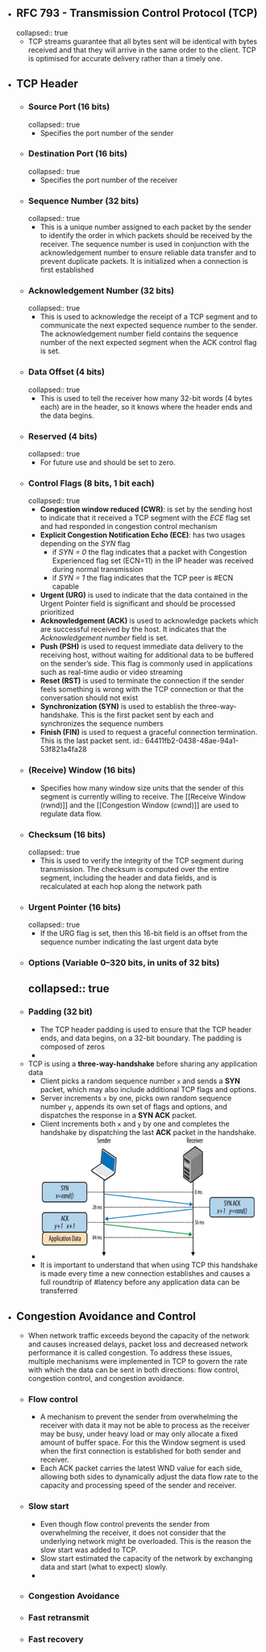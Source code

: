 - ## RFC 793 - Transmission Control Protocol (TCP)
  collapsed:: true
	- TCP streams guarantee that all bytes sent will be identical with bytes received and that they will arrive in the same order to the client. TCP is optimised for accurate delivery rather than a timely one.
- ## TCP Header
	- ### Source Port (16 bits)
	  collapsed:: true
		- Specifies the port number of the sender
	- ### Destination Port (16 bits)
	  collapsed:: true
		- Specifies the port number of the receiver
	- ### Sequence Number (32 bits)
	  collapsed:: true
		- This is a unique number assigned to each packet by the sender to identify the order in which packets should be received by the receiver. The sequence number is used in conjunction with the acknowledgement number to ensure reliable data transfer and to prevent duplicate packets. It is initialized when a connection is first established
	- ### Acknowledgement Number (32 bits)
	  collapsed:: true
		- This is used to acknowledge the receipt of a TCP segment and to communicate the next expected sequence number to the sender. The acknowledgement number field contains the sequence number of the next expected segment when the ACK control flag is set.
	- ### Data Offset (4 bits)
	  collapsed:: true
		- This is used to tell the receiver how many 32-bit words (4 bytes each) are in the header, so it knows where the header ends and the data begins.
	- ### Reserved (4 bits)
	  collapsed:: true
		- For future use and should be set to zero.
	- ### Control Flags (8 bits, 1 bit each)
	  collapsed:: true
		- **Congestion window reduced (CWR)**: is set by the sending host to indicate that it received a TCP segment with the *ECE* flag set and had responded in congestion control mechanism
		- **Explicit Congestion Notification Echo (ECE)**: has two usages depending on the *SYN* flag
			- if *SYN = 0* the flag indicates that a packet with Congestion Experienced flag set (ECN=11) in the IP header was received during normal transmission
			- if *SYN = 1* the flag indicates that the TCP peer is #ECN capable
		- **Urgent (URG)** is used to indicate that the data contained in the Urgent Pointer field is significant and should be processed prioritized
		- **Acknowledgement (ACK)** is used to acknowledge packets which are successful received by the host. It indicates that the *Acknowledgement number* field is set.
		- **Push (PSH)** is used to request immediate data delivery to the receiving host, without waiting for additional data to be buffered on the sender’s side. This flag is commonly used in applications such as real-time audio or video streaming
		- **Reset (RST)** is used to terminate the connection if the sender feels something is wrong with the TCP connection or that the conversation should not exist
		- **Synchronization (SYN)** is used to establish the three-way-handshake. This is the first packet sent by each and synchronizes the sequence numbers
		- **Finish (FIN)** is used to request a graceful connection termination. This is the last packet sent.
		  id:: 64411fb2-0438-48ae-94a1-53f821a4fa28
	- ### (Receive) Window (16 bits)
		- Specifies how many window size units that the sender of this segment is currently willing to receive. The [[Receive Window (rwnd)]] and the [[Congestion Window (cwnd)]] are used to regulate data flow.
	- ### Checksum (16 bits)
	  collapsed:: true
		- This is used to verify the integrity of the TCP segment during transmission. The checksum is computed over the entire segment, including the header and data fields, and is recalculated at each hop along the network path
	- ### Urgent Pointer (16 bits)
	  collapsed:: true
		- If the URG flag is set, then this 16-bit field is an offset from the sequence number indicating the last urgent data byte
	- ### Options (Variable 0–320 bits, in units of 32 bits)
	  collapsed:: true
		-
	- ### Padding (32 bit)
		- The TCP header padding is used to ensure that the TCP header ends, and data begins, on a 32-bit boundary. The padding is composed of zeros
		-
	- TCP is using a **three-way-handshake** before sharing any application data
		- Client picks a random sequence number `x` and sends a **SYN** packet, which may also include additional TCP flags and options.
		- Server increments `x` by one, picks own random sequence number `y`, appends its own set of flags and options, and dispatches the response in a **SYN ACK** packet.
		- Client increments both `x` and `y` by one and completes the handshake by dispatching the last **ACK** packet in the handshake.
		- ![three-way-handshake](../assets/three-way-handshake_1681984421287_0.png)
		- It is important to understand that when using TCP this handshake is made every time a new connection establishes and causes a full roundtrip of #latency before any application data can be transferred
- ## Congestion Avoidance and Control
	- When network traffic exceeds beyond the capacity of the network and causes increased delays, packet loss and decreased network performance it is called congestion. To address these issues, multiple mechanisms were implemented in TCP to govern the rate with which the data can be sent in both directions: flow control, congestion control, and congestion avoidance.
	- ### Flow control
		- A mechanism to prevent the sender from overwhelming the receiver with data it may not be able to process as the receiver may be busy, under heavy load or may only allocate a fixed amount of buffer space. For this the Window segment is used when the first connection is established for both sender and receiver.
		- Each ACK packet carries the latest WND value for each side, allowing both sides to dynamically adjust the data flow rate to the capacity and processing speed of the sender and receiver.
	- ### Slow start
		- Even though flow control prevents the sender from overwhelming the receiver, it does not consider that the underlying network might be overloaded. This is the reason the slow start was added to TCP.
		- Slow start estimated the capacity of the network by exchanging data and start (what to expect) slowly.
		-
	- ### Congestion Avoidance
	- ### Fast retransmit
	- ### Fast recovery